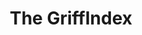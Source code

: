 ---
layout: page
title: The GriffIndex
description: A (now archived) website I built to rank all the college basketball teams with custom metrics.
img: 
importance: 1
category: fun
redirect: https://griffindex.com
---